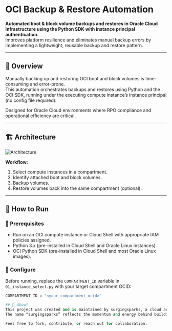 # OCI Backup & Restore Automation

**Automated boot & block volume backups and restores in Oracle Cloud Infrastructure using the Python SDK with instance principal authentication.**  
Improves platform resilience and eliminates manual backup errors by implementing a lightweight, reusable backup and restore pattern.

---

## 📄 Overview

Manually backing up and restoring OCI boot and block volumes is time-consuming and error-prone.  
This automation orchestrates backups and restores using Python and the OCI SDK, running under the executing compute instance’s instance principal (no config file required).

Designed for Oracle Cloud environments where RPO compliance and operational efficiency are critical.

---

## 🏗️ Architecture

![Architecture](diagrams/architecture.png)

**Workflow:**
1. Select compute instances in a compartment.
2. Identify attached boot and block volumes.
3. Backup volumes.
4. Restore volumes back into the same compartment (optional).

---

## 🚀 How to Run

### 🔷 Prerequisites
- Run on an OCI compute instance or Cloud Shell with appropriate IAM policies assigned.
- Python 3.x (pre-installed in Cloud Shell and Oracle Linux instances).
- OCI Python SDK (pre-installed in Cloud Shell and most Oracle Linux images).

### 🔷 Configure
Before running, replace the `COMPARTMENT_ID` variable in `01_instance_select.py` with your target compartment OCID:

```python
COMPARTMENT_ID = "<your_compartment_ocid>"

## 📘 About
This project was created and is maintained by surgingsparks, a cloud automation engineer passionate about designing resilient, automated infrastructure.
The name “surgingsparks” reflects the momentum and energy behind building platforms that just work.

Feel free to fork, contribute, or reach out for collaboration.